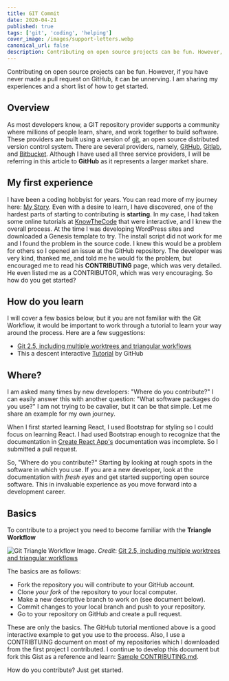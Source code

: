 ```yaml
---
title: GIT Commit
date: 2020-04-21
published: true
tags: ['git', 'coding', 'helping']
cover_image: /images/support-letters.webp
canonical_url: false
description: Contributing on open source projects can be fun. However, if you have never made a pull request on GitHub, it can be unnerving. I am sharing my experiences and a short list of how to get started.
---
```

Contributing on open source projects can be fun. However, if you have never made a pull request on GitHub, it can be unnerving. I am sharing my experiences and a short list of how to get started.

## Overview
As most developers know, a GIT repository provider supports a community where millions of people learn, share, and work together to build software. These providers are built using a version of [git][GIT], an open source distributed version control system. There are several providers, namely, [GitHub][GITHUB], [Gitlab][GITLAB], and [Bitbucket][BIT]. Although I have used all three service providers, I will be referring in this article to **GitHub** as it represents a larger market share.

## My first experience
I have been a coding hobbyist for years. You can read more of my journey here: [My Story][PASSION]. Even with a desire to learn, I have discovered, one of the hardest parts of starting to contributing is **starting**. In my case, I had taken some online tutorials at [KnowTheCode][KTC] that were interactive, and I knew the overall process. At the time I was developing WordPress sites and downloaded a Genesis template to try. The install script did not work for me and I found the problem in the source code. I knew this would be a problem for others so I opened an issue at the GitHub repository. The developer was very kind, thanked me, and told me he would fix the problem, but encouraged me to read his **CONTRIBUTING** page, which was very detailed. He even listed me as a CONTRIBUTOR, which was very encouraging. So how do you get started?

## How do you learn
I will cover a few basics below, but it you are not familiar with the Git Workflow, it would be important to work through a tutorial to learn your way around the process. Here are a few suggestions:
- [Git 2.5, including multiple worktrees and triangular workflows][WORKFLOW]
- This a descent interactive [Tutorial][TUTORIAL] by GitHub

## Where?
I am asked many times by new developers: "Where do you contribute?" I can easily answer this with another question: "What software packages do you use?" I am not trying to be cavalier, but it can be that simple. Let me share an example for my own journey.

When I first started learning React, I used Bootstrap for styling so I could focus on learning React. I had used Bootstrap enough to recognize that the documentation in [Create React App's][CRA] documentation was incomplete. So I submitted a pull request.

So, "Where do you contribute?" Starting by looking at rough spots in the software in which you use. If you are a new developer, look at the documentation with *fresh eyes* and get started supporting open source software. This in invaluable experience as you move forward into a development career.

## Basics
To contribute to a project you need to become familiar with the **Triangle Workflow**

![Git Triangle Workflow Image.](./images/triangle-workflow.webp)
*Credit*: [Git 2.5, including multiple worktrees and triangular workflows][WORKFLOW]

The basics are as follows:
- Fork the repository you will contribute to your GitHub account.
- Clone *your fork* of the repository to your local computer.
- Make a new descriptive branch to work on (see document below).
- Commit changes to your local branch and push to your repository.
- Go to your repository on GitHub and create a pull request.

These are only the basics. The GitHub tutorial mentioned above is a good interactive example to get you use to the process. Also, I use a CONTRIBTUING document on most of my repositories which I downloaded from the first project I contributed. I continue to develop this document but fork this Gist as a reference and learn: [Sample CONTRIBUTING.md][CONTRIBUTING].

How do you contribute? Just get started.

[GIT]: https://git-scm.com/
[GITHUB]: https://github.com
[GITLAB]: https://gitlab.com
[BIT]: https://bitbucket.com
[PASSION]: ./passionate-journey.md
[KTC]: https://knowthecode.io/
[WORKFLOW]: https://github.blog/2015-07-29-git-2-5-including-multiple-worktrees-and-triangular-workflows/
[TUTORIAL]: https://firstcontributions.github.io/
[CRA]: https://create-react-app.dev/docs/adding-bootstrap/#using-a-custom-theme
[CONTRIBUTING]: https://gist.github.com/eclectic-coding/5815b6823991c2bf9b497da43897e061
